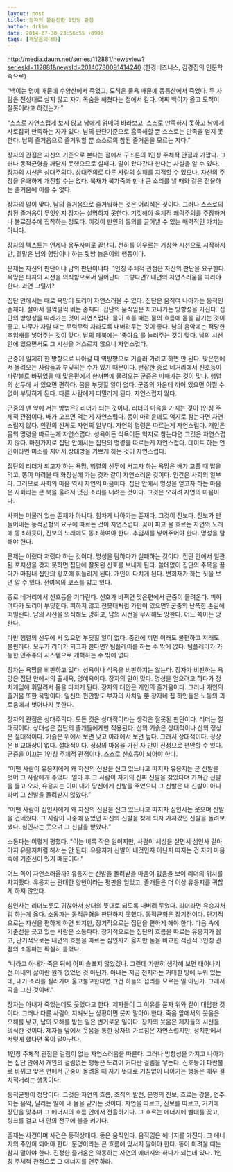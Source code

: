 ```yaml
---
layout: post
title: 장자의 불완전한 1인칭 관점
author: drkim
date: 2014-07-30 23:56:55 +0900
tags: [깨달음의대화]
---
```

http://media.daum.net/series/112881/newsview?seriesId=112881&newsId=20140730091414240 (한경비즈니스, 김경집의 인문학속으로) 

  


“백이는 명예 때문에 수양산에서 죽었고, 도척은 물욕 때문에 동릉산에서 죽었다. 두 사람은 천성대로 살지 않고 자기 목숨을 해쳤다는 점에서 같다. 어찌 백이가 옳고 도척이 잘못이라고 하겠는가.”

  


“스스로 자연스럽게 보지 않고 남에게 얽매여 바라보고, 스스로 만족하지 못하고 남에게 사로잡혀 만족하는 자가 있다. 남의 판단기준으로 흡족해할 뿐 스스로는 만족을 얻지 못한다. 남의 즐거움으로 즐거워할 뿐 스스로의 참된 즐거움을 모르는 자다.” 

  


장자의 관점은 자신의 기준으로 본다는 점에서 구조론의 1인칭 주체적 관점과 가깝다. 그러나 동적균형을 깨닫지 못했으므로 실패다. 말이 왔다갔다 한다는 사실을 알 수 있다. 장자의 시선은 상대주의다. 상대주의로 다른 사람의 실패를 지적할 수 있으나, 자신의 주장을 유쾌하게 개진할 수는 없다. 북채가 북가죽과 만나 큰 소리를 낼 때와 같은 전율하는 즐거움에 이를 수 없다. 

  


장자의 말이 맞다. 남의 즐거움으로 즐거워하는 것은 어리석은 짓이다. 그러나 스스로의 참된 즐거움이 무엇인지 장자는 설명하지 못한다. 기껏해야 육체적 쾌락주의를 주장하거나 불로장수에 집착하는 정도다. 이것이 만인의 동의를 끌어낼 수 있는 매력적인 가치는 아니다. 

  


장자의 텍스트는 언제나 용두사미로 끝난다. 천하를 아우르는 거창한 시선으로 시작하지만, 결말은 남의 험담이나 하는 뒷방 늙은이의 행동이다. 

  


문제는 자신의 판단이냐 남의 판단이냐다. 1인칭 주체적 관점은 자신의 판단을 요구한다. 욕망은 타자의 시선을 의식함으로써 일어난다. 그렇다면? 내면의 자연스러움을 따라야 한다. 과연 그럴까? 

  


집단 안에서는 때로 욕망이 도리어 자연스러울 수 있다. 집단은 움직여 나아가는 동적인 존재다. 살아서 펄쩍펄쩍 뛰는 존재다. 집단의 움직임은 치고나가는 방향성을 가진다. 집단의 방향성을 따라가는 것이 자연스럽다. 물이 흐를 때는 물의 흐름에 몸을 맡기는 것이 좋고, 나무가 자랄 때는 무럭무럭 자라도록 내버려두는 것이 좋다. 남의 음악에는 적당한 추임새를 넣어주는 것이 맞다. 남의 페북에는 '좋아요'를 눌러주는 것이 맞다. 남의 시선 안에 있으면서도 그 시선을 거스르지 않으니 자연스럽다. 

  


군중이 일제히 한 방향으로 나아갈 때 역방향으로 거슬러 가려고 하면 안 된다. 맞은편에서 몰려오는 사람들과 부딪히는 수가 있기 때문이다. 번잡한 종로 네거리에서 신호등이 파란불로 바뀌었을 때 맞은편에서 한꺼번에 몰려오는 군중은 피해가는 것이 맞다. 행렬의 선두에 서 있으면 편하다. 몸을 부딪힐 일이 없다. 군중의 가운데 끼어 있으면 어쩔 수 없이 부딪히게 된다. 다른 사람에게 떠밀리게 된다. 자연스럽지 않다. 

  


군중의 맨 앞에 서는 방법은? 리더가 되는 것이다. 리더의 마음을 가지는 것이 1인칭 주체적 관점이다. 배가 고프면 먹는게 자연스럽다. 똥이 마려운데도 억지로 참는다면 자연스럽지 않다. 인간의 신체도 자연의 일부다. 자연의 명령은 따르는게 자연스럽다. 개인은 몸의 명령을 따르는게 자연스럽다. 성욕이든 식욕이든 억지로 참는다면 그것은 자연스럽지 않다. 마찬가지로 집단 안에서는 집단의 명령을 따르는게 자연스럽다. 데이트 하는 연인이라면 미소를 지어서 상대방을 기쁘게 하는 것이 자연스럽다. 

  


집단의 리더가 되고자 하는 욕망, 행렬의 선두에 서고자 하는 욕망은 배가 고플 때 밥을 먹고, 똥이 마려울 때 화장실에 가는 것과 같이 자연스러운 것이다. 인간은 사회의 일부다. 그러므로 사회의 마음 역시 자연의 마음이다. 집단 안에서 명성을 얻고자 하는 마음은 사회라는 큰 북을 울려서 멋진 소리를 내려는 것이다. 그것은 오히려 자연의 마음이다. 

  


사회는 머물러 있는 존재가 아니다. 힘차게 나아가는 존재다. 그것이 진보다. 진보가 만들어내는 동적균형의 요구에 따르는 것이 자연스럽다. 꽃이 피고 물 흐르는 자연의 노래에 동조하듯이, 진보의 노래에도 동조하여야 한다. 추임새를 넣어주어야 한다. 명성을 탐해야 한다. 

  


문제는 이랬다 저랬다 하는 것이다. 명성을 탐하다가 실패하는 것이다. 집단 안에서 일관된 포지션을 갖지 못하면 집단에 잘못된 신호를 보내게 된다. 쓸데없이 집단의 주목을 끌다가 마침내 집단의 횡포에 휘둘리게 된다. 개인이 다치게 된다. 변희재가 하는 짓을 보면 알 수 있다. 전여옥의 코스를 밟고 있다. 

  


종로 네거리에서 신호등을 기다린다. 신호가 바뀌면 맞은편에서 군중이 몰려온다. 피하려다가 도리어 부딪힌다. 피하지 않고 전봇대처럼 가만이 있으면? 군중의 난폭한 손길에 떠밀린다. 남의 시선을 의식해도 망하고, 남의 시선을 무시해도 망한다. 어느 쪽이든 망한다. 

  


다만 행렬의 선두에 서 있으면 부딪힐 일이 없다. 중간에 끼면 이래도 불편하고 저래도 불편하다. 모두가 리더가 되고자 한다면? 팀플레이를 하는 수 밖에 없다. 팀플레이가 가능한 민주주의 시스템으로 개혁하는 수 밖에 없다. 

  


장자는 욕망을 비판하고 있다. 성욕이나 식욕을 비판하지는 않는다. 장자가 비판하는 욕망은 집단 안에서의 출세욕, 명예욕이다. 장자의 말이 맞다. 명성을 얻으려고 하다가 정치게임에 휘말려서 몸을 다치게 된다. 장자의 대안은 개인의 즐거움이다. 그러나 개인의 즐거움 또한 욕망이다. 일신의 편안함도 부자의 사치일 뿐 장자네 집 하인들은 노동의 괴로움에서 벗어나지 못한다. 

  


장자의 관점은 상대주의다. 모든 것은 상대적이라는 생각은 잘못된 판단이다. 리더는 절대적이다. 상대성은 집단의 졸개들에게만 적용된다. 산의 기슭은 상대적이나 산의 정상은 절대적이다. 기슭은 위에서 보면 낮고 아래에서 보면 높다. 그래서 상대적이다. 정상은 비교대상이 없다. 절대적이다. 정상의 마음을 가진 자 만이 진정으로 편안할 수 있다. 군중을 이끄는 1인칭 주체적 관점이다. 스스로 신호등이 되어야 한다. 

  


“어떤 사람이 유응지에게 왜 자신의 신발을 신고 있느냐고 따지자 유응지는 곧 신발을 벗어 그 사람에게 주었다. 얼마 후 그 사람이 자기의 진짜 신발을 찾았다며 가져간 신발을 들고 오자, 유응지는 이미 내가 당신에게 신발을 주었으니 그 신발은 내 신발이 아니라며 그 신발을 돌려받지 않았다.” 

  


“어떤 사람이 심인사에게 왜 자신의 신발을 신고 있느냐고 따지자 심인사는 웃으며 신발을 건네줬다. 그 사람이 나중에 잃었던 자신의 신발을 찾게 되자 가져갔던 신발을 돌려보냈다. 심인사는 웃으며 그 신발을 받았다.” 

  


소동파는 이렇게 평했다. "이는 비록 작은 일이지만, 사람이 세상을 살면서 심인사 같아야지 유응지처럼 해서는 안 된다. 유응지가 신발이 내것인지 아닌지 따지는 건 자기 마음속에 기준선이 있기 때문이다.” 

  


어느 쪽이 자연스러울까? 유응지는 신발을 돌려받을 마음이 없음을 보여 리더의 위치를 차지했다. 유응지는 관대한 양반이라는 평판을 얻었고, 졸개들은 더 이상 유응지를 귀찮게 하지 않았다. 

  


심인사는 리더노릇도 귀찮아서 상대의 뜻대로 되도록 내버려 두었다. 리더라면 유승지처럼 하는게 옳다. 소동파는 동적균형을 판단하지 못했다. 동적균형은 장기전이다. 단기적으로는 자신을 편하게 하면 되지만, 장기적으로는 집단을 편하게 해야 한다. 마음 속에 기준선을 긋고 있는 사람은 소동파다. 장기적으로는 집단의 흐름을 따르는 유응지가 옳고, 단기적으로는 내면의 흐름을 따르는 심인사가 옳지만 둘을 비교한 객관적 3인칭 관점의 소동파는 확실히 틀렸다. 

  


"나라고 아내가 죽은 뒤에 어찌 슬프지 않았겠나. 그런데 가만히 생각해 보면 태어나기 전 아내의 삶이란 원래 없었던 것 아닌가. 아내는 지금 천지라는 거대한 방에 누워 있는데, 내가 소리를 질러가며 울고불고한다면 그건 하늘의 섭리를 모르는 일 아닌가. 그래서 곡을 그친 것이네."

  


장자는 아내가 죽었는데도 웃었다고 한다. 제자들이 그 이유를 묻자 위와 같이 대답한 것이다. 그러나 다른 사람이 지켜보는 상황이면 웃지 말아야 한다. 죽음 앞에서의 웃음은 오해를 낳고, 남의 오해를 받는 일은 번거로운 일이다. 장자의 웃음은 제자들의 시선을 의식한 것이다. 제자들 앞에서 웃음을 통한 장자의 가르침은 자연스럽지만, 정치판에서 저렇게 했다면 목이 달아난다. 

  


1인칭 주체적 관점은 걸림이 없는 자연스러움을 따른다. 그러나 방향성을 가지고 나아가는 집단 안에서 개인의 걸림없는 행동은 도리어 커다란 걸림을 낳는다. 신호등이 파란불로 바뀌고 맞은 편에서 군중이 몰려올 때 자기 뜻대로 거침없이 나아가는 행동은 매우 걸치적거리는 행동이다. 

  


동적균형이 정답이다. 그것은 자연의 흐름, 조직의 발전, 문명의 진보, 흐르는 강물, 연주되는 음악, 달리는 말에 내 몸을 맡기는 것이다. 자연을 따르고, 진보를 따르고, 거기에 장단을 맞추며 그 에너지의 흐름 안에서 전율하기다. 그 흐르는 에너지에 빨대를 꽂고, 링크를 걸고 내 안의 전구에 불을 켜기다. 

  


존재는 사건이며 사건은 동적상태다. 동은 움직인다. 움직임은 에너지를 가진다. 그 에너지의 주인이 되어야 한다. 문명이라는 큰 흐름에 맞서지 말아야 한다. 똥이 마려울 때는 참지 말아야 한다. 진정한 즐거움은 약동하는 자연의 에너지와 하나가 되는데 있다. 1인칭 주체적 관점으로 그 에너지를 연주하라.